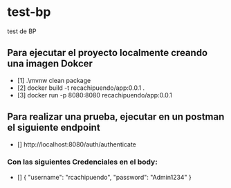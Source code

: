 # test-bp
test de BP

## Para ejecutar el proyecto localmente creando una imagen Dokcer
- [1] .\mvnw clean package 
- [2]  docker build -t recachipuendo/app:0.0.1 .
- [3]  docker run -p 8080:8080 recachipuendo/app:0.0.1

## Para realizar una prueba, ejecutar en un postman el siguiente endpoint

- [] http://localhost:8080/auth/authenticate
### Con las siguientes Credenciales en el body:
- [] {
	"username": "rcachipuendo",
	 "password": "Admin1234"
}
